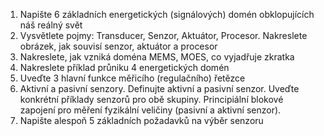 1. Napište 6 základních energetických (signálových) domén obklopujících náš reálný svět
2. Vysvětlete pojmy: Transducer, Senzor, Aktuátor, Procesor. Nakreslete obrázek, jak souvisí
senzor, aktuátor a procesor
3. Nakreslete, jak vzniká doména MEMS, MOES, co vyjadřuje zkratka
4. Nakreslete příklad průniku 4 energetických domén
5. Uveďte 3 hlavní funkce měřicího (regulačního) řetězce
6. Aktivní a pasivní senzory. Definujte aktivní a pasivní senzor. Uveďte konkrétní příklady
senzorů pro obě skupiny. Principiální blokové zapojení pro měření fyzikální veličiny
(pasivní a aktivní senzor).
7. Napište alespoň 5 základních požadavků na výběr senzoru